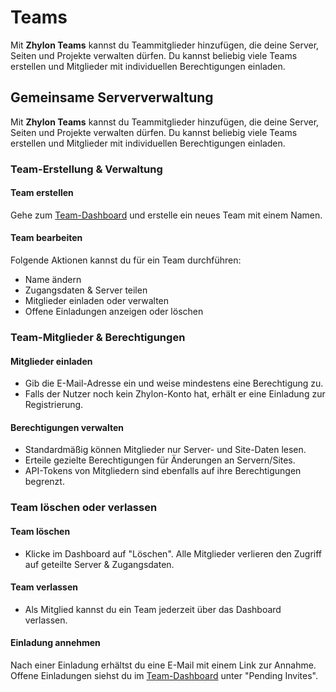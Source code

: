 # Teams

Mit **Zhylon Teams** kannst du Teammitglieder hinzufügen, die deine Server, Seiten und Projekte verwalten dürfen.
Du kannst beliebig viele Teams erstellen und Mitglieder mit individuellen Berechtigungen einladen.

## Gemeinsame Serververwaltung

Mit **Zhylon Teams** kannst du Teammitglieder hinzufügen, die deine Server, Seiten und Projekte verwalten dürfen.
Du kannst beliebig viele Teams erstellen und Mitglieder mit individuellen Berechtigungen einladen.


### Team-Erstellung & Verwaltung

#### Team erstellen

Gehe zum [Team-Dashboard](https://zhylon.net/teams) und erstelle ein neues Team mit einem Namen.


#### Team bearbeiten

Folgende Aktionen kannst du für ein Team durchführen:
- Name ändern
- Zugangsdaten & Server teilen
- Mitglieder einladen oder verwalten
- Offene Einladungen anzeigen oder löschen

### Team-Mitglieder & Berechtigungen

#### Mitglieder einladen
- Gib die E-Mail-Adresse ein und weise mindestens eine Berechtigung zu.
- Falls der Nutzer noch kein Zhylon-Konto hat, erhält er eine Einladung zur Registrierung.

#### Berechtigungen verwalten
- Standardmäßig können Mitglieder nur Server- und Site-Daten lesen.
- Erteile gezielte Berechtigungen für Änderungen an Servern/Sites.
- API-Tokens von Mitgliedern sind ebenfalls auf ihre Berechtigungen begrenzt.


### Team löschen oder verlassen

#### Team löschen
- Klicke im Dashboard auf "Löschen". Alle Mitglieder verlieren den Zugriff auf geteilte Server & Zugangsdaten.

#### Team verlassen
- Als Mitglied kannst du ein Team jederzeit über das Dashboard verlassen.

#### Einladung annehmen  
Nach einer Einladung erhältst du eine E-Mail mit einem Link zur Annahme. Offene Einladungen siehst du im
[Team-Dashboard](https://zhylon.net/teams)
unter "Pending Invites".